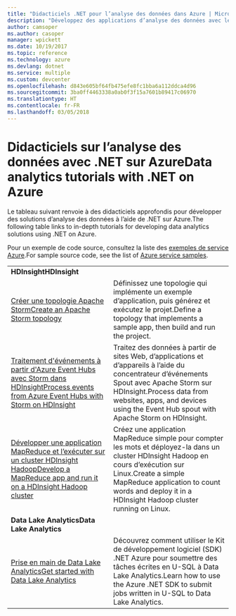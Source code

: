 ```yaml
---
title: "Didacticiels .NET pour l’analyse des données dans Azure | Microsoft Docs"
description: "Développez des applications d’analyse des données avec les services Microsoft Azure."
author: camsoper
ms.author: casoper
manager: wpickett
ms.date: 10/19/2017
ms.topic: reference
ms.technology: azure
ms.devlang: dotnet
ms.service: multiple
ms.custom: devcenter
ms.openlocfilehash: d843e605bf64fb475efe8fc1bba6a112ddca4d96
ms.sourcegitcommit: 3ba0ff4463338a0ab0f3f15a7601b89417c06970
ms.translationtype: HT
ms.contentlocale: fr-FR
ms.lasthandoff: 03/05/2018
---
```

# <a name="data-analytics-tutorials-with-net-on-azure"></a><span data-ttu-id="1828e-103">Didacticiels sur l’analyse des données avec .NET sur Azure</span><span class="sxs-lookup"><span data-stu-id="1828e-103">Data analytics tutorials with .NET on Azure</span></span>

<span data-ttu-id="1828e-104">Le tableau suivant renvoie à des didacticiels approfondis pour développer des solutions d’analyse des données à l’aide de .NET sur Azure.</span><span class="sxs-lookup"><span data-stu-id="1828e-104">The following table links to in-depth tutorials for developing data analytics solutions using .NET on Azure.</span></span> 

<span data-ttu-id="1828e-105">Pour un exemple de code source, consultez la liste des [exemples de service Azure](https://azure.microsoft.com/resources/samples/?platform=dotnet).</span><span class="sxs-lookup"><span data-stu-id="1828e-105">For sample source code, see the list of [Azure service samples](https://azure.microsoft.com/resources/samples/?platform=dotnet).</span></span>

| | |
|---|---|
| <span data-ttu-id="1828e-106">**HDInsight**</span><span class="sxs-lookup"><span data-stu-id="1828e-106">**HDInsight**</span></span> | |
| <span data-ttu-id="1828e-107">[Créer une topologie Apache Storm][1]</span><span class="sxs-lookup"><span data-stu-id="1828e-107">[Create an Apache Storm topology][1]</span></span> | <span data-ttu-id="1828e-108">Définissez une topologie qui implémente un exemple d’application, puis générez et exécutez le projet.</span><span class="sxs-lookup"><span data-stu-id="1828e-108">Define a topology that implements a sample app, then build and run the project.</span></span> | 
| <span data-ttu-id="1828e-109">[Traitement d'événements à partir d'Azure Event Hubs avec Storm dans HDInsight][2]</span><span class="sxs-lookup"><span data-stu-id="1828e-109">[Process events from Azure Event Hubs with Storm on HDInsight][2]</span></span> | <span data-ttu-id="1828e-110">Traitez des données à partir de sites Web, d’applications et d’appareils à l’aide du concentrateur d’événements Spout avec Apache Storm sur HDInsight.</span><span class="sxs-lookup"><span data-stu-id="1828e-110">Process data from websites, apps, and devices using the Event Hub spout with Apache Storm on HDInsight.</span></span>
| <span data-ttu-id="1828e-111">[Développer une application MapReduce et l’exécuter sur un cluster HDInsight Hadoop][3]</span><span class="sxs-lookup"><span data-stu-id="1828e-111">[Develop a MapReduce app and run it on a HDInsight Hadoop cluster][3]</span></span> | <span data-ttu-id="1828e-112">Créez une application MapReduce simple pour compter les mots et déployez-la dans un cluster HDInsight Hadoop en cours d’exécution sur Linux.</span><span class="sxs-lookup"><span data-stu-id="1828e-112">Create a simple MapReduce application to count words and deploy it in a HDInsight Hadoop cluster running on Linux.</span></span> |
| <span data-ttu-id="1828e-113">**Data Lake Analytics**</span><span class="sxs-lookup"><span data-stu-id="1828e-113">**Data Lake Analytics**</span></span> | |
| <span data-ttu-id="1828e-114">[Prise en main de Data Lake Analytics][4]</span><span class="sxs-lookup"><span data-stu-id="1828e-114">[Get started with Data Lake Analytics][4]</span></span> | <span data-ttu-id="1828e-115">Découvrez comment utiliser le Kit de développement logiciel (SDK) .NET Azure pour soumettre des tâches écrites en U-SQL à Data Lake Analytics.</span><span class="sxs-lookup"><span data-stu-id="1828e-115">Learn how to use the Azure .NET SDK to submit jobs written in U-SQL to Data Lake Analytics.</span></span>|


[1]: /azure/hdinsight/hdinsight-storm-develop-csharp-event-hub-topology
[2]: /azure/hdinsight/hdinsight-storm-develop-csharp-visual-studio-topology
[3]: /azure/hdinsight/hdinsight-hadoop-dotnet-csharp-mapreduce-streaming
[4]: /azure/data-lake-analytics/data-lake-analytics-get-started-net-sdk